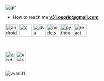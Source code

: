 
![gif](https://media.giphy.com/media/LnoaK0tfqU0YowFvhB/giphy.gif)<br>


- How to reach me **v31.osorio@gmail.com**

<p align="left"><img src="https://img.icons8.com/color/2x/kotlin.png" alt="android" width="40" height="40"/> <img src="https://img.icons8.com/color/2x/c-programming.png" alt="c" width="40" height="40"/> <img src="https://img.icons8.com/ios/2x/java-coffee-cup-logo--v2.gif" alt="java" width="40" height="40"/> <img src="https://img.icons8.com/ios-filled/2x/js.png" alt="nodejs" width="40" height="40"/> <img src="https://img.icons8.com/color/2x/python--v2.gif" alt="python" width="40" height="40"/>  <img src="https://img.icons8.com/ios/2x/react-native--v2.gif" alt="react" width="40" height="40"/> </p>
<br>
<p align="left">
<a href="https://twitter.com/errdecapa8" target="blank"><img align="center" src="https://cdn.jsdelivr.net/npm/simple-icons@3.0.1/icons/twitter.svg" alt="errdecapa8" height="30" width="30" /></a>
<a href="https://instagram.com/vivian_a31" target="blank"><img align="center" src="https://cdn.jsdelivr.net/npm/simple-icons@3.0.1/icons/instagram.svg" alt="vivian_a31" height="30" width="30" /></a>
</p>
<br> 
<img src="https://komarev.com/ghpvc/?username=vvan31" alt="vvan31" />
 <!-- waka-box start -->
 <!-- waka-box end -->
